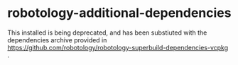 # robotology-additional-dependencies

This installed is being deprecated, and has been substiuted with  the dependencies archive provided in https://github.com/robotology/robotology-superbuild-dependencies-vcpkg . 
